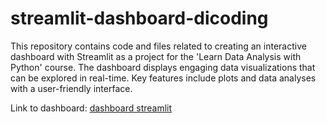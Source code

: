 # streamlit-dashboard-dicoding
This repository contains code and files related to creating an interactive dashboard with Streamlit as a project for the 'Learn Data Analysis with Python' course. The dashboard displays engaging data visualizations that can be explored in real-time. Key features include plots and data analyses with a user-friendly interface.

Link to dashboard: [dashboard streamlit](https://dicoding-data-analyst-annisams11.streamlit.app/)
